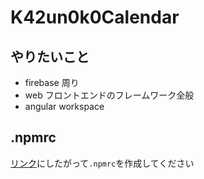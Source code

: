 # K42un0k0Calendar

## やりたいこと

- firebase 周り
- web フロントエンドのフレームワーク全般
- angular workspace

## .npmrc

[リンク](https://github.com/k42un0k0/puml-to-image#readme)にしたがって`.npmrc`を作成してください
